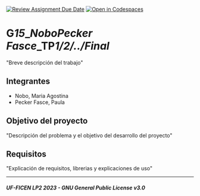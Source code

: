 [![Review Assignment Due Date](https://classroom.github.com/assets/deadline-readme-button-24ddc0f5d75046c5622901739e7c5dd533143b0c8e959d652212380cedb1ea36.svg)](https://classroom.github.com/a/LcojlfsQ)
[![Open in Codespaces](https://classroom.github.com/assets/launch-codespace-7f7980b617ed060a017424585567c406b6ee15c891e84e1186181d67ecf80aa0.svg)](https://classroom.github.com/open-in-codespaces?assignment_repo_id=12612322)
# G***15***_***Nobo******Pecker Fasce***_TP***1/2/../Final***
  "Breve descripción del trabajo"

## Integrantes
- Nobo, Maria Agostina
- Pecker Fasce, Paula

## Objetivo del proyecto
"Descripción del problema y el objetivo del desarrollo del proyecto"

## Requisitos
"Explicación de requisitos, librerias y explicaciones de uso"

---
##### UF-FICEN LP2 2023 - GNU General Public License v3.0
